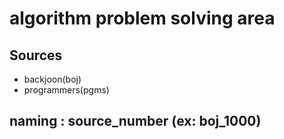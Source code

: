 # algorithm problem solving area

## Sources
* backjoon(boj)
* programmers(pgms)

## naming : source_number (ex: boj_1000)


